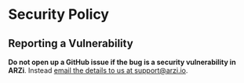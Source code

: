 # Security Policy

## Reporting a Vulnerability

**Do not open up a GitHub issue if the bug is a security vulnerability in ARZi**. Instead [email the details to us at support@arzi.io](mailto:support@arzi.io).
